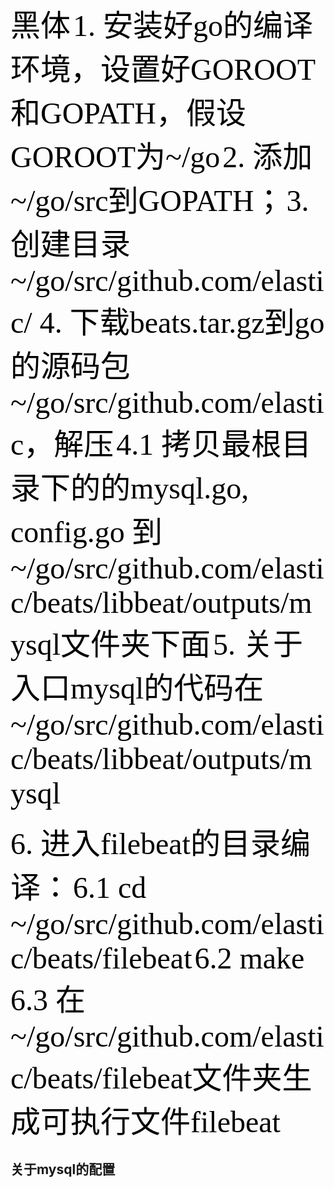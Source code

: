 <font color=black size=12 face="JitBrains Mono">黑体</font>
<font color=black size=12 face="JitBrains Mono"> 1. 安装好go的编译环境，设置好GOROOT和GOPATH，假设GOROOT为~/go</font>
<font color=black size=12 face="JitBrains Mono"> 2. 添加~/go/src到GOPATH；</font>
<font color=black size=12 face="JitBrains Mono"> 3. 创建目录~/go/src/github.com/elastic/ </font>
<font color=black size=12 face="JitBrains Mono"> 4. 下载beats.tar.gz到go的源码包~/go/src/github.com/elastic，解压</font>
<font color=black size=12 face="JitBrains Mono"> 4.1 拷贝最根目录下的的mysql.go, config.go 到~/go/src/github.com/elastic/beats/libbeat/outputs/mysql文件夹下面</font>
<font color=black size=12 face="JitBrains Mono"> 5. 关于入口mysql的代码在~/go/src/github.com/elastic/beats/libbeat/outputs/mysql</font>

<font color=black size=12 face="JitBrains Mono"> 6. 进入filebeat的目录编译：</font>
<font color=black size=12 face="JitBrains Mono"> 6.1 cd ~/go/src/github.com/elastic/beats/filebeat</font>
<font color=black size=12 face="JitBrains Mono"> 6.2 make </font>
<font color=black size=12 face="JitBrains Mono"> 6.3 在~/go/src/github.com/elastic/beats/filebeat文件夹生成可执行文件filebeat</font>

## 关于mysql的配置


